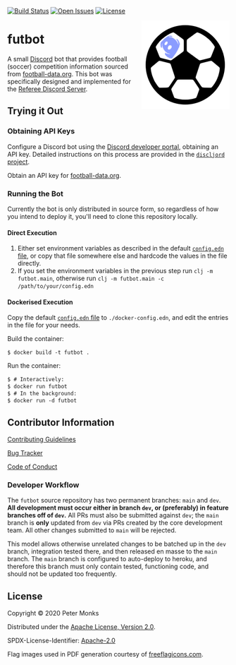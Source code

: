 [![Build Status](https://github.com/pmonks/futbot/workflows/build/badge.svg)](https://github.com/pmonks/futbot/actions?query=workflow%3Abuild)
[![Open Issues](https://img.shields.io/github/issues/pmonks/futbot.svg)](https://github.com/pmonks/futbot/issues)
[![License](https://img.shields.io/github/license/pmonks/futbot.svg)](https://github.com/pmonks/futbot/blob/main/LICENSE)

<img alt="futbot logo" align="right" src="https://github.com/pmonks/futbot/blob/main/futbot.png?raw=true"/>

# futbot

A small [Discord](https://discord.com/) bot that provides football (soccer) competition information sourced from [football-data.org](https://www.football-data.org/).  This bot was specifically designed and implemented for the [Referee Discord Server](https://discord.gg/FgUPVe).

## Trying it Out

### Obtaining API Keys

Configure a Discord bot using the [Discord developer portal](https://discord.com/developers), obtaining an API key.  Detailed instructions on this process are provided in the [`discljord` project](https://github.com/IGJoshua/discljord).

Obtain an API key for [football-data.org](https://football-data.org/).

### Running the Bot

Currently the bot is only distributed in source form, so regardless of how you intend to deploy it, you'll need to clone this repository locally.

#### Direct Execution

1. Either set environment variables as described in the default [`config.edn` file](https://github.com/pmonks/futbot/blob/main/resources/config.edn), or copy that file somewhere else and hardcode the values in the file directly.
2. If you set the environment variables in the previous step run `clj -m futbot.main`, otherwise run `clj -m futbot.main -c /path/to/your/config.edn`

#### Dockerised Execution

Copy the default [`config.edn` file](https://github.com/pmonks/futbot/blob/main/resources/config.edn) to `./docker-config.edn`, and edit the entries in the file for your needs.

Build the container:
```
$ docker build -t futbot .
```

Run the container:

```
$ # Interactively:
$ docker run futbot
$ # In the background:
$ docker run -d futbot
```

## Contributor Information

[Contributing Guidelines](https://github.com/pmonks/futbot/blob/main/.github/CONTRIBUTING.md)

[Bug Tracker](https://github.com/pmonks/futbot/issues)

[Code of Conduct](https://github.com/pmonks/futbot/blob/main/.github/CODE_OF_CONDUCT.md)

### Developer Workflow

The `futbot` source repository has two permanent branches: `main` and `dev`.  **All development must occur either in branch `dev`, or (preferably) in feature branches off of `dev`.**  All PRs must also be submitted against `dev`; the `main` branch is **only** updated from `dev` via PRs created by the core development team.  All other changes submitted to `main` will be rejected.

This model allows otherwise unrelated changes to be batched up in the `dev` branch, integration tested there, and then released en masse to the `main` branch.  The `main` branch is configured to auto-deploy to heroku, and therefore this branch must only contain tested, functioning code, and should not be updated too frequently.

## License

Copyright © 2020 Peter Monks

Distributed under the [Apache License, Version 2.0](http://www.apache.org/licenses/LICENSE-2.0).

SPDX-License-Identifier: [Apache-2.0](https://spdx.org/licenses/Apache-2.0)

Flag images used in PDF generation courtesy of [freeflagicons.com](https://www.freeflagicons.com/).

